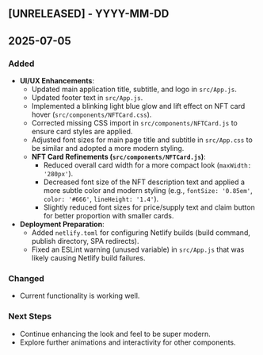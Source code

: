 ## [UNRELEASED] - YYYY-MM-DD

## 2025-07-05
### Added
- **UI/UX Enhancements**:
    - Updated main application title, subtitle, and logo in `src/App.js`.
    - Updated footer text in `src/App.js`.
    - Implemented a blinking light blue glow and lift effect on NFT card hover (`src/components/NFTCard.css`).
    - Corrected missing CSS import in `src/components/NFTCard.js` to ensure card styles are applied.
    - Adjusted font sizes for main page title and subtitle in `src/App.css` to be similar and adopted a more modern styling.
    - **NFT Card Refinements (`src/components/NFTCard.js`)**:
        - Reduced overall card width for a more compact look (`maxWidth: '280px'`).
        - Decreased font size of the NFT description text and applied a more subtle color and modern styling (e.g., `fontSize: '0.85em'`, `color: '#666'`, `lineHeight: '1.4'`).
        - Slightly reduced font sizes for price/supply text and claim button for better proportion with smaller cards.
- **Deployment Preparation**:
    - Added `netlify.toml` for configuring Netlify builds (build command, publish directory, SPA redirects).
    - Fixed an ESLint warning (unused variable) in `src/App.js` that was likely causing Netlify build failures.


### Changed
- Current functionality is working well.

### Next Steps
- Continue enhancing the look and feel to be super modern.
- Explore further animations and interactivity for other components.
